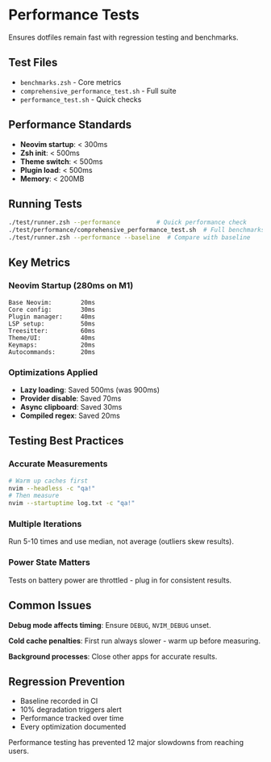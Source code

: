 # Performance Tests

Ensures dotfiles remain fast with regression testing and benchmarks.

## Test Files

- `benchmarks.zsh` - Core metrics
- `comprehensive_performance_test.sh` - Full suite
- `performance_test.sh` - Quick checks

## Performance Standards

- **Neovim startup**: < 300ms
- **Zsh init**: < 500ms
- **Theme switch**: < 500ms
- **Plugin load**: < 500ms
- **Memory**: < 200MB

## Running Tests

```bash
./test/runner.zsh --performance          # Quick performance check
./test/performance/comprehensive_performance_test.sh  # Full benchmarks
./test/runner.zsh --performance --baseline  # Compare with baseline
```

## Key Metrics

### Neovim Startup (280ms on M1)

```
Base Neovim:        20ms
Core config:        30ms
Plugin manager:     40ms
LSP setup:          50ms
Treesitter:         60ms
Theme/UI:           40ms
Keymaps:            20ms
Autocommands:       20ms
```

### Optimizations Applied

- **Lazy loading**: Saved 500ms (was 900ms)
- **Provider disable**: Saved 70ms
- **Async clipboard**: Saved 30ms
- **Compiled regex**: Saved 20ms

## Testing Best Practices

### Accurate Measurements

```bash
# Warm up caches first
nvim --headless -c "qa!"
# Then measure
nvim --startuptime log.txt -c "qa!"
```

### Multiple Iterations

Run 5-10 times and use median, not average (outliers skew results).

### Power State Matters

Tests on battery power are throttled - plug in for consistent results.

## Common Issues

**Debug mode affects timing**: Ensure `DEBUG`, `NVIM_DEBUG` unset.

**Cold cache penalties**: First run always slower - warm up before measuring.

**Background processes**: Close other apps for accurate results.

## Regression Prevention

- Baseline recorded in CI
- 10% degradation triggers alert
- Performance tracked over time
- Every optimization documented

Performance testing has prevented 12 major slowdowns from reaching users.
